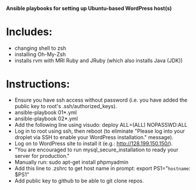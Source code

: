 #### Ansible playbooks for setting up Ubuntu-based WordPress host(s)

# Includes:

* changing shell to zsh
* installing Oh-My-Zsh
* installs rvm with MRI Ruby and JRuby (which also installs Java (JDK))


# Instructions:

* Ensure you have ssh access without password (i.e. you have added the public key to root's .ssh/authorized_keys).
* ansible-playbook 01*.yml
* ansible-playbook 02*.yml
* Add the following line using visudo: deploy  ALL=(ALL) NOPASSWD:ALL
* Log in to root using ssh, then reboot (to eliminate "Please log into your droplet via SSH to enable your WordPress installation." message).
* Log on to WordPress site to install it (e.g.: http://128.199.150.150/).
* "You are encouraged to run mysql_secure_installation to ready your server for production."
* Manually run: sudo apt-get install phpmyadmin
* Add this line to .zshrc to get host name in prompt: export PS1="`hostname`: $PS1"
* Add public key to github to be able to git clone repos.



